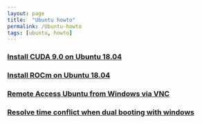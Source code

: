 ```yaml
---
layout: page
title:  "Ubuntu howto"
permalink: /Ubuntu-howto
tags: [ubuntu, howto]
---
```


### [Install CUDA 9.0 on Ubuntu 18.04](./Install-CUDA-9-0-Ubuntu-18-04.html)

### [Install ROCm on Ubuntu 18.04](https://github.com/aieater/rocm_tensorflow_info)

### [Remote Access Ubuntu from Windows via VNC](./Ubuntu-VNC-Windows.html)

### [Resolve time conflict when dual booting with windows](./Fix-timezone-dual-boot)


